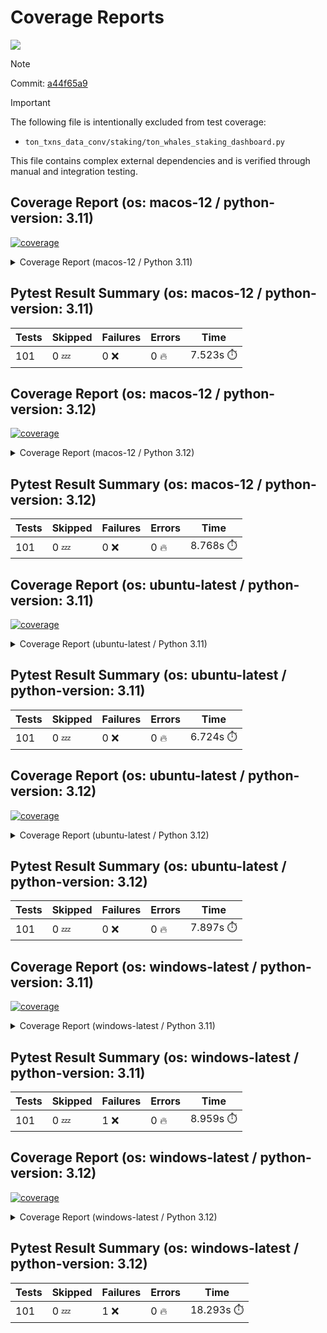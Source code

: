 # Coverage Reports
[![](https://github.com/7rikazhexde/ton-txns-data-conv/actions/workflows/test_branch.yml/badge.svg)](https://github.com/7rikazhexde/ton-txns-data-conv/actions/workflows/test_branch.yml)

> [!Note]
> 
> Commit: [a44f65a9](https://github.com/7rikazhexde/ton-txns-data-conv/tree/a44f65a9)

> [!Important]
> The following file is intentionally excluded from test coverage:
> - `ton_txns_data_conv/staking/ton_whales_staking_dashboard.py`
> 
> This file contains complex external dependencies and is verified through manual and integration testing.
> 
## Coverage Report (os: macos-12 / python-version: 3.11)
<a href="https://github.com/7rikazhexde/ton-txns-data-conv/blob/a44f65a92132340baf5a54cdf5cc9e2e23a8b9b4/README.md"><img alt="coverage" src="https://img.shields.io/badge/coverage-100%25-brightgreen.svg" /></a><details><summary>Coverage Report (macos-12 / Python 3.11) </summary><table><tr><th>File</th><th>Stmts</th><th>Miss</th><th>Cover</th><th>Missing</th></tr><tbody><tr><td><a href="https://github.com/7rikazhexde/ton-txns-data-conv/blob/a44f65a92132340baf5a54cdf5cc9e2e23a8b9b4/ton_txns_data_conv/__init__.py">\_\_init\_\_.py</a></td><td>0</td><td>0</td><td>100%</td><td>&nbsp;</td></tr><tr><td colspan="5"><b>account</b></td></tr><tr><td>&nbsp; &nbsp;<a href="https://github.com/7rikazhexde/ton-txns-data-conv/blob/a44f65a92132340baf5a54cdf5cc9e2e23a8b9b4/ton_txns_data_conv/account/__init__.py">\_\_init\_\_.py</a></td><td>0</td><td>0</td><td>100%</td><td>&nbsp;</td></tr><tr><td>&nbsp; &nbsp;<a href="https://github.com/7rikazhexde/ton-txns-data-conv/blob/a44f65a92132340baf5a54cdf5cc9e2e23a8b9b4/ton_txns_data_conv/account/get_latest_ton_amount_calculation.py">get_latest_ton_amount_calculation.py</a></td><td>71</td><td>0</td><td>100%</td><td>&nbsp;</td></tr><tr><td>&nbsp; &nbsp;<a href="https://github.com/7rikazhexde/ton-txns-data-conv/blob/a44f65a92132340baf5a54cdf5cc9e2e23a8b9b4/ton_txns_data_conv/account/get_latest_ton_amount_calculation_async_aiohttp.py">get_latest_ton_amount_calculation_async_aiohttp.py</a></td><td>86</td><td>0</td><td>100%</td><td>&nbsp;</td></tr><tr><td>&nbsp; &nbsp;<a href="https://github.com/7rikazhexde/ton-txns-data-conv/blob/a44f65a92132340baf5a54cdf5cc9e2e23a8b9b4/ton_txns_data_conv/account/get_latest_ton_amount_calculation_sync.py">get_latest_ton_amount_calculation_sync.py</a></td><td>87</td><td>0</td><td>100%</td><td>&nbsp;</td></tr><tr><td>&nbsp; &nbsp;<a href="https://github.com/7rikazhexde/ton-txns-data-conv/blob/a44f65a92132340baf5a54cdf5cc9e2e23a8b9b4/ton_txns_data_conv/account/get_ton_txns_api.py">get_ton_txns_api.py</a></td><td>55</td><td>0</td><td>100%</td><td>&nbsp;</td></tr><tr><td colspan="5"><b>staking</b></td></tr><tr><td>&nbsp; &nbsp;<a href="https://github.com/7rikazhexde/ton-txns-data-conv/blob/a44f65a92132340baf5a54cdf5cc9e2e23a8b9b4/ton_txns_data_conv/staking/__init__.py">\_\_init\_\_.py</a></td><td>0</td><td>0</td><td>100%</td><td>&nbsp;</td></tr><tr><td>&nbsp; &nbsp;<a href="https://github.com/7rikazhexde/ton-txns-data-conv/blob/a44f65a92132340baf5a54cdf5cc9e2e23a8b9b4/ton_txns_data_conv/staking/create_ton_stkrwd_cryptact_custom.py">create_ton_stkrwd_cryptact_custom.py</a></td><td>40</td><td>0</td><td>100%</td><td>&nbsp;</td></tr><tr><td colspan="5"><b>utils</b></td></tr><tr><td>&nbsp; &nbsp;<a href="https://github.com/7rikazhexde/ton-txns-data-conv/blob/a44f65a92132340baf5a54cdf5cc9e2e23a8b9b4/ton_txns_data_conv/utils/__init__.py">\_\_init\_\_.py</a></td><td>0</td><td>0</td><td>100%</td><td>&nbsp;</td></tr><tr><td>&nbsp; &nbsp;<a href="https://github.com/7rikazhexde/ton-txns-data-conv/blob/a44f65a92132340baf5a54cdf5cc9e2e23a8b9b4/ton_txns_data_conv/utils/config_loader.py">config_loader.py</a></td><td>20</td><td>0</td><td>100%</td><td>&nbsp;</td></tr><tr><td>&nbsp; &nbsp;<a href="https://github.com/7rikazhexde/ton-txns-data-conv/blob/a44f65a92132340baf5a54cdf5cc9e2e23a8b9b4/ton_txns_data_conv/utils/ton_address_conv.py">ton_address_conv.py</a></td><td>10</td><td>0</td><td>100%</td><td>&nbsp;</td></tr><tr><td><b>TOTAL</b></td><td><b>369</b></td><td><b>0</b></td><td><b>100%</b></td><td>&nbsp;</td></tr></tbody></table></details>

## Pytest Result Summary (os: macos-12 / python-version: 3.11)
| Tests | Skipped | Failures | Errors | Time |
| ----- | ------- | -------- | -------- | ------------------ |
| 101 | 0 :zzz: | 0 :x: | 0 :fire: | 7.523s :stopwatch: |


## Coverage Report (os: macos-12 / python-version: 3.12)
<a href="https://github.com/7rikazhexde/ton-txns-data-conv/blob/a44f65a92132340baf5a54cdf5cc9e2e23a8b9b4/README.md"><img alt="coverage" src="https://img.shields.io/badge/coverage-100%25-brightgreen.svg" /></a><details><summary>Coverage Report (macos-12 / Python 3.12) </summary><table><tr><th>File</th><th>Stmts</th><th>Miss</th><th>Cover</th><th>Missing</th></tr><tbody><tr><td><a href="https://github.com/7rikazhexde/ton-txns-data-conv/blob/a44f65a92132340baf5a54cdf5cc9e2e23a8b9b4/ton_txns_data_conv/__init__.py">\_\_init\_\_.py</a></td><td>0</td><td>0</td><td>100%</td><td>&nbsp;</td></tr><tr><td colspan="5"><b>account</b></td></tr><tr><td>&nbsp; &nbsp;<a href="https://github.com/7rikazhexde/ton-txns-data-conv/blob/a44f65a92132340baf5a54cdf5cc9e2e23a8b9b4/ton_txns_data_conv/account/__init__.py">\_\_init\_\_.py</a></td><td>0</td><td>0</td><td>100%</td><td>&nbsp;</td></tr><tr><td>&nbsp; &nbsp;<a href="https://github.com/7rikazhexde/ton-txns-data-conv/blob/a44f65a92132340baf5a54cdf5cc9e2e23a8b9b4/ton_txns_data_conv/account/get_latest_ton_amount_calculation.py">get_latest_ton_amount_calculation.py</a></td><td>71</td><td>0</td><td>100%</td><td>&nbsp;</td></tr><tr><td>&nbsp; &nbsp;<a href="https://github.com/7rikazhexde/ton-txns-data-conv/blob/a44f65a92132340baf5a54cdf5cc9e2e23a8b9b4/ton_txns_data_conv/account/get_latest_ton_amount_calculation_async_aiohttp.py">get_latest_ton_amount_calculation_async_aiohttp.py</a></td><td>86</td><td>0</td><td>100%</td><td>&nbsp;</td></tr><tr><td>&nbsp; &nbsp;<a href="https://github.com/7rikazhexde/ton-txns-data-conv/blob/a44f65a92132340baf5a54cdf5cc9e2e23a8b9b4/ton_txns_data_conv/account/get_latest_ton_amount_calculation_sync.py">get_latest_ton_amount_calculation_sync.py</a></td><td>87</td><td>0</td><td>100%</td><td>&nbsp;</td></tr><tr><td>&nbsp; &nbsp;<a href="https://github.com/7rikazhexde/ton-txns-data-conv/blob/a44f65a92132340baf5a54cdf5cc9e2e23a8b9b4/ton_txns_data_conv/account/get_ton_txns_api.py">get_ton_txns_api.py</a></td><td>55</td><td>0</td><td>100%</td><td>&nbsp;</td></tr><tr><td colspan="5"><b>staking</b></td></tr><tr><td>&nbsp; &nbsp;<a href="https://github.com/7rikazhexde/ton-txns-data-conv/blob/a44f65a92132340baf5a54cdf5cc9e2e23a8b9b4/ton_txns_data_conv/staking/__init__.py">\_\_init\_\_.py</a></td><td>0</td><td>0</td><td>100%</td><td>&nbsp;</td></tr><tr><td>&nbsp; &nbsp;<a href="https://github.com/7rikazhexde/ton-txns-data-conv/blob/a44f65a92132340baf5a54cdf5cc9e2e23a8b9b4/ton_txns_data_conv/staking/create_ton_stkrwd_cryptact_custom.py">create_ton_stkrwd_cryptact_custom.py</a></td><td>40</td><td>0</td><td>100%</td><td>&nbsp;</td></tr><tr><td colspan="5"><b>utils</b></td></tr><tr><td>&nbsp; &nbsp;<a href="https://github.com/7rikazhexde/ton-txns-data-conv/blob/a44f65a92132340baf5a54cdf5cc9e2e23a8b9b4/ton_txns_data_conv/utils/__init__.py">\_\_init\_\_.py</a></td><td>0</td><td>0</td><td>100%</td><td>&nbsp;</td></tr><tr><td>&nbsp; &nbsp;<a href="https://github.com/7rikazhexde/ton-txns-data-conv/blob/a44f65a92132340baf5a54cdf5cc9e2e23a8b9b4/ton_txns_data_conv/utils/config_loader.py">config_loader.py</a></td><td>20</td><td>0</td><td>100%</td><td>&nbsp;</td></tr><tr><td>&nbsp; &nbsp;<a href="https://github.com/7rikazhexde/ton-txns-data-conv/blob/a44f65a92132340baf5a54cdf5cc9e2e23a8b9b4/ton_txns_data_conv/utils/ton_address_conv.py">ton_address_conv.py</a></td><td>10</td><td>0</td><td>100%</td><td>&nbsp;</td></tr><tr><td><b>TOTAL</b></td><td><b>369</b></td><td><b>0</b></td><td><b>100%</b></td><td>&nbsp;</td></tr></tbody></table></details>

## Pytest Result Summary (os: macos-12 / python-version: 3.12)
| Tests | Skipped | Failures | Errors | Time |
| ----- | ------- | -------- | -------- | ------------------ |
| 101 | 0 :zzz: | 0 :x: | 0 :fire: | 8.768s :stopwatch: |


## Coverage Report (os: ubuntu-latest / python-version: 3.11)
<a href="https://github.com/7rikazhexde/ton-txns-data-conv/blob/a44f65a92132340baf5a54cdf5cc9e2e23a8b9b4/README.md"><img alt="coverage" src="https://img.shields.io/badge/coverage-100%25-brightgreen.svg" /></a><details><summary>Coverage Report (ubuntu-latest / Python 3.11) </summary><table><tr><th>File</th><th>Stmts</th><th>Miss</th><th>Cover</th><th>Missing</th></tr><tbody><tr><td><a href="https://github.com/7rikazhexde/ton-txns-data-conv/blob/a44f65a92132340baf5a54cdf5cc9e2e23a8b9b4/ton_txns_data_conv/__init__.py">\_\_init\_\_.py</a></td><td>0</td><td>0</td><td>100%</td><td>&nbsp;</td></tr><tr><td colspan="5"><b>account</b></td></tr><tr><td>&nbsp; &nbsp;<a href="https://github.com/7rikazhexde/ton-txns-data-conv/blob/a44f65a92132340baf5a54cdf5cc9e2e23a8b9b4/ton_txns_data_conv/account/__init__.py">\_\_init\_\_.py</a></td><td>0</td><td>0</td><td>100%</td><td>&nbsp;</td></tr><tr><td>&nbsp; &nbsp;<a href="https://github.com/7rikazhexde/ton-txns-data-conv/blob/a44f65a92132340baf5a54cdf5cc9e2e23a8b9b4/ton_txns_data_conv/account/get_latest_ton_amount_calculation.py">get_latest_ton_amount_calculation.py</a></td><td>71</td><td>0</td><td>100%</td><td>&nbsp;</td></tr><tr><td>&nbsp; &nbsp;<a href="https://github.com/7rikazhexde/ton-txns-data-conv/blob/a44f65a92132340baf5a54cdf5cc9e2e23a8b9b4/ton_txns_data_conv/account/get_latest_ton_amount_calculation_async_aiohttp.py">get_latest_ton_amount_calculation_async_aiohttp.py</a></td><td>86</td><td>0</td><td>100%</td><td>&nbsp;</td></tr><tr><td>&nbsp; &nbsp;<a href="https://github.com/7rikazhexde/ton-txns-data-conv/blob/a44f65a92132340baf5a54cdf5cc9e2e23a8b9b4/ton_txns_data_conv/account/get_latest_ton_amount_calculation_sync.py">get_latest_ton_amount_calculation_sync.py</a></td><td>87</td><td>0</td><td>100%</td><td>&nbsp;</td></tr><tr><td>&nbsp; &nbsp;<a href="https://github.com/7rikazhexde/ton-txns-data-conv/blob/a44f65a92132340baf5a54cdf5cc9e2e23a8b9b4/ton_txns_data_conv/account/get_ton_txns_api.py">get_ton_txns_api.py</a></td><td>55</td><td>0</td><td>100%</td><td>&nbsp;</td></tr><tr><td colspan="5"><b>staking</b></td></tr><tr><td>&nbsp; &nbsp;<a href="https://github.com/7rikazhexde/ton-txns-data-conv/blob/a44f65a92132340baf5a54cdf5cc9e2e23a8b9b4/ton_txns_data_conv/staking/__init__.py">\_\_init\_\_.py</a></td><td>0</td><td>0</td><td>100%</td><td>&nbsp;</td></tr><tr><td>&nbsp; &nbsp;<a href="https://github.com/7rikazhexde/ton-txns-data-conv/blob/a44f65a92132340baf5a54cdf5cc9e2e23a8b9b4/ton_txns_data_conv/staking/create_ton_stkrwd_cryptact_custom.py">create_ton_stkrwd_cryptact_custom.py</a></td><td>40</td><td>0</td><td>100%</td><td>&nbsp;</td></tr><tr><td colspan="5"><b>utils</b></td></tr><tr><td>&nbsp; &nbsp;<a href="https://github.com/7rikazhexde/ton-txns-data-conv/blob/a44f65a92132340baf5a54cdf5cc9e2e23a8b9b4/ton_txns_data_conv/utils/__init__.py">\_\_init\_\_.py</a></td><td>0</td><td>0</td><td>100%</td><td>&nbsp;</td></tr><tr><td>&nbsp; &nbsp;<a href="https://github.com/7rikazhexde/ton-txns-data-conv/blob/a44f65a92132340baf5a54cdf5cc9e2e23a8b9b4/ton_txns_data_conv/utils/config_loader.py">config_loader.py</a></td><td>20</td><td>0</td><td>100%</td><td>&nbsp;</td></tr><tr><td>&nbsp; &nbsp;<a href="https://github.com/7rikazhexde/ton-txns-data-conv/blob/a44f65a92132340baf5a54cdf5cc9e2e23a8b9b4/ton_txns_data_conv/utils/ton_address_conv.py">ton_address_conv.py</a></td><td>10</td><td>0</td><td>100%</td><td>&nbsp;</td></tr><tr><td><b>TOTAL</b></td><td><b>369</b></td><td><b>0</b></td><td><b>100%</b></td><td>&nbsp;</td></tr></tbody></table></details>

## Pytest Result Summary (os: ubuntu-latest / python-version: 3.11)
| Tests | Skipped | Failures | Errors | Time |
| ----- | ------- | -------- | -------- | ------------------ |
| 101 | 0 :zzz: | 0 :x: | 0 :fire: | 6.724s :stopwatch: |


## Coverage Report (os: ubuntu-latest / python-version: 3.12)
<a href="https://github.com/7rikazhexde/ton-txns-data-conv/blob/a44f65a92132340baf5a54cdf5cc9e2e23a8b9b4/README.md"><img alt="coverage" src="https://img.shields.io/badge/coverage-100%25-brightgreen.svg" /></a><details><summary>Coverage Report (ubuntu-latest / Python 3.12) </summary><table><tr><th>File</th><th>Stmts</th><th>Miss</th><th>Cover</th><th>Missing</th></tr><tbody><tr><td><a href="https://github.com/7rikazhexde/ton-txns-data-conv/blob/a44f65a92132340baf5a54cdf5cc9e2e23a8b9b4/ton_txns_data_conv/__init__.py">\_\_init\_\_.py</a></td><td>0</td><td>0</td><td>100%</td><td>&nbsp;</td></tr><tr><td colspan="5"><b>account</b></td></tr><tr><td>&nbsp; &nbsp;<a href="https://github.com/7rikazhexde/ton-txns-data-conv/blob/a44f65a92132340baf5a54cdf5cc9e2e23a8b9b4/ton_txns_data_conv/account/__init__.py">\_\_init\_\_.py</a></td><td>0</td><td>0</td><td>100%</td><td>&nbsp;</td></tr><tr><td>&nbsp; &nbsp;<a href="https://github.com/7rikazhexde/ton-txns-data-conv/blob/a44f65a92132340baf5a54cdf5cc9e2e23a8b9b4/ton_txns_data_conv/account/get_latest_ton_amount_calculation.py">get_latest_ton_amount_calculation.py</a></td><td>71</td><td>0</td><td>100%</td><td>&nbsp;</td></tr><tr><td>&nbsp; &nbsp;<a href="https://github.com/7rikazhexde/ton-txns-data-conv/blob/a44f65a92132340baf5a54cdf5cc9e2e23a8b9b4/ton_txns_data_conv/account/get_latest_ton_amount_calculation_async_aiohttp.py">get_latest_ton_amount_calculation_async_aiohttp.py</a></td><td>86</td><td>0</td><td>100%</td><td>&nbsp;</td></tr><tr><td>&nbsp; &nbsp;<a href="https://github.com/7rikazhexde/ton-txns-data-conv/blob/a44f65a92132340baf5a54cdf5cc9e2e23a8b9b4/ton_txns_data_conv/account/get_latest_ton_amount_calculation_sync.py">get_latest_ton_amount_calculation_sync.py</a></td><td>87</td><td>0</td><td>100%</td><td>&nbsp;</td></tr><tr><td>&nbsp; &nbsp;<a href="https://github.com/7rikazhexde/ton-txns-data-conv/blob/a44f65a92132340baf5a54cdf5cc9e2e23a8b9b4/ton_txns_data_conv/account/get_ton_txns_api.py">get_ton_txns_api.py</a></td><td>55</td><td>0</td><td>100%</td><td>&nbsp;</td></tr><tr><td colspan="5"><b>staking</b></td></tr><tr><td>&nbsp; &nbsp;<a href="https://github.com/7rikazhexde/ton-txns-data-conv/blob/a44f65a92132340baf5a54cdf5cc9e2e23a8b9b4/ton_txns_data_conv/staking/__init__.py">\_\_init\_\_.py</a></td><td>0</td><td>0</td><td>100%</td><td>&nbsp;</td></tr><tr><td>&nbsp; &nbsp;<a href="https://github.com/7rikazhexde/ton-txns-data-conv/blob/a44f65a92132340baf5a54cdf5cc9e2e23a8b9b4/ton_txns_data_conv/staking/create_ton_stkrwd_cryptact_custom.py">create_ton_stkrwd_cryptact_custom.py</a></td><td>40</td><td>0</td><td>100%</td><td>&nbsp;</td></tr><tr><td colspan="5"><b>utils</b></td></tr><tr><td>&nbsp; &nbsp;<a href="https://github.com/7rikazhexde/ton-txns-data-conv/blob/a44f65a92132340baf5a54cdf5cc9e2e23a8b9b4/ton_txns_data_conv/utils/__init__.py">\_\_init\_\_.py</a></td><td>0</td><td>0</td><td>100%</td><td>&nbsp;</td></tr><tr><td>&nbsp; &nbsp;<a href="https://github.com/7rikazhexde/ton-txns-data-conv/blob/a44f65a92132340baf5a54cdf5cc9e2e23a8b9b4/ton_txns_data_conv/utils/config_loader.py">config_loader.py</a></td><td>20</td><td>0</td><td>100%</td><td>&nbsp;</td></tr><tr><td>&nbsp; &nbsp;<a href="https://github.com/7rikazhexde/ton-txns-data-conv/blob/a44f65a92132340baf5a54cdf5cc9e2e23a8b9b4/ton_txns_data_conv/utils/ton_address_conv.py">ton_address_conv.py</a></td><td>10</td><td>0</td><td>100%</td><td>&nbsp;</td></tr><tr><td><b>TOTAL</b></td><td><b>369</b></td><td><b>0</b></td><td><b>100%</b></td><td>&nbsp;</td></tr></tbody></table></details>

## Pytest Result Summary (os: ubuntu-latest / python-version: 3.12)
| Tests | Skipped | Failures | Errors | Time |
| ----- | ------- | -------- | -------- | ------------------ |
| 101 | 0 :zzz: | 0 :x: | 0 :fire: | 7.897s :stopwatch: |


## Coverage Report (os: windows-latest / python-version: 3.11)
<a href="https://github.com/7rikazhexde/ton-txns-data-conv/blob/a44f65a92132340baf5a54cdf5cc9e2e23a8b9b4/README.md"><img alt="coverage" src="https://img.shields.io/badge/coverage-100%25-brightgreen.svg" /></a><details><summary>Coverage Report (windows-latest / Python 3.11) </summary><table><tr><th>File</th><th>Stmts</th><th>Miss</th><th>Cover</th><th>Missing</th></tr><tbody><tr><td><a href="https://github.com/7rikazhexde/ton-txns-data-conv/blob/a44f65a92132340baf5a54cdf5cc9e2e23a8b9b4/ton_txns_data_conv/__init__.py">\_\_init\_\_.py</a></td><td>0</td><td>0</td><td>100%</td><td>&nbsp;</td></tr><tr><td colspan="5"><b>account</b></td></tr><tr><td>&nbsp; &nbsp;<a href="https://github.com/7rikazhexde/ton-txns-data-conv/blob/a44f65a92132340baf5a54cdf5cc9e2e23a8b9b4/ton_txns_data_conv/account/__init__.py">\_\_init\_\_.py</a></td><td>0</td><td>0</td><td>100%</td><td>&nbsp;</td></tr><tr><td>&nbsp; &nbsp;<a href="https://github.com/7rikazhexde/ton-txns-data-conv/blob/a44f65a92132340baf5a54cdf5cc9e2e23a8b9b4/ton_txns_data_conv/account/get_latest_ton_amount_calculation.py">get_latest_ton_amount_calculation.py</a></td><td>71</td><td>0</td><td>100%</td><td>&nbsp;</td></tr><tr><td>&nbsp; &nbsp;<a href="https://github.com/7rikazhexde/ton-txns-data-conv/blob/a44f65a92132340baf5a54cdf5cc9e2e23a8b9b4/ton_txns_data_conv/account/get_latest_ton_amount_calculation_async_aiohttp.py">get_latest_ton_amount_calculation_async_aiohttp.py</a></td><td>86</td><td>0</td><td>100%</td><td>&nbsp;</td></tr><tr><td>&nbsp; &nbsp;<a href="https://github.com/7rikazhexde/ton-txns-data-conv/blob/a44f65a92132340baf5a54cdf5cc9e2e23a8b9b4/ton_txns_data_conv/account/get_latest_ton_amount_calculation_sync.py">get_latest_ton_amount_calculation_sync.py</a></td><td>87</td><td>0</td><td>100%</td><td>&nbsp;</td></tr><tr><td>&nbsp; &nbsp;<a href="https://github.com/7rikazhexde/ton-txns-data-conv/blob/a44f65a92132340baf5a54cdf5cc9e2e23a8b9b4/ton_txns_data_conv/account/get_ton_txns_api.py">get_ton_txns_api.py</a></td><td>55</td><td>0</td><td>100%</td><td>&nbsp;</td></tr><tr><td colspan="5"><b>staking</b></td></tr><tr><td>&nbsp; &nbsp;<a href="https://github.com/7rikazhexde/ton-txns-data-conv/blob/a44f65a92132340baf5a54cdf5cc9e2e23a8b9b4/ton_txns_data_conv/staking/__init__.py">\_\_init\_\_.py</a></td><td>0</td><td>0</td><td>100%</td><td>&nbsp;</td></tr><tr><td>&nbsp; &nbsp;<a href="https://github.com/7rikazhexde/ton-txns-data-conv/blob/a44f65a92132340baf5a54cdf5cc9e2e23a8b9b4/ton_txns_data_conv/staking/create_ton_stkrwd_cryptact_custom.py">create_ton_stkrwd_cryptact_custom.py</a></td><td>40</td><td>0</td><td>100%</td><td>&nbsp;</td></tr><tr><td colspan="5"><b>utils</b></td></tr><tr><td>&nbsp; &nbsp;<a href="https://github.com/7rikazhexde/ton-txns-data-conv/blob/a44f65a92132340baf5a54cdf5cc9e2e23a8b9b4/ton_txns_data_conv/utils/__init__.py">\_\_init\_\_.py</a></td><td>0</td><td>0</td><td>100%</td><td>&nbsp;</td></tr><tr><td>&nbsp; &nbsp;<a href="https://github.com/7rikazhexde/ton-txns-data-conv/blob/a44f65a92132340baf5a54cdf5cc9e2e23a8b9b4/ton_txns_data_conv/utils/config_loader.py">config_loader.py</a></td><td>20</td><td>0</td><td>100%</td><td>&nbsp;</td></tr><tr><td>&nbsp; &nbsp;<a href="https://github.com/7rikazhexde/ton-txns-data-conv/blob/a44f65a92132340baf5a54cdf5cc9e2e23a8b9b4/ton_txns_data_conv/utils/ton_address_conv.py">ton_address_conv.py</a></td><td>10</td><td>0</td><td>100%</td><td>&nbsp;</td></tr><tr><td><b>TOTAL</b></td><td><b>369</b></td><td><b>0</b></td><td><b>100%</b></td><td>&nbsp;</td></tr></tbody></table></details>

## Pytest Result Summary (os: windows-latest / python-version: 3.11)
| Tests | Skipped | Failures | Errors | Time |
| ----- | ------- | -------- | -------- | ------------------ |
| 101 | 0 :zzz: | 1 :x: | 0 :fire: | 8.959s :stopwatch: |


## Coverage Report (os: windows-latest / python-version: 3.12)
<a href="https://github.com/7rikazhexde/ton-txns-data-conv/blob/a44f65a92132340baf5a54cdf5cc9e2e23a8b9b4/README.md"><img alt="coverage" src="https://img.shields.io/badge/coverage-100%25-brightgreen.svg" /></a><details><summary>Coverage Report (windows-latest / Python 3.12) </summary><table><tr><th>File</th><th>Stmts</th><th>Miss</th><th>Cover</th><th>Missing</th></tr><tbody><tr><td><a href="https://github.com/7rikazhexde/ton-txns-data-conv/blob/a44f65a92132340baf5a54cdf5cc9e2e23a8b9b4/ton_txns_data_conv/__init__.py">\_\_init\_\_.py</a></td><td>0</td><td>0</td><td>100%</td><td>&nbsp;</td></tr><tr><td colspan="5"><b>account</b></td></tr><tr><td>&nbsp; &nbsp;<a href="https://github.com/7rikazhexde/ton-txns-data-conv/blob/a44f65a92132340baf5a54cdf5cc9e2e23a8b9b4/ton_txns_data_conv/account/__init__.py">\_\_init\_\_.py</a></td><td>0</td><td>0</td><td>100%</td><td>&nbsp;</td></tr><tr><td>&nbsp; &nbsp;<a href="https://github.com/7rikazhexde/ton-txns-data-conv/blob/a44f65a92132340baf5a54cdf5cc9e2e23a8b9b4/ton_txns_data_conv/account/get_latest_ton_amount_calculation.py">get_latest_ton_amount_calculation.py</a></td><td>71</td><td>0</td><td>100%</td><td>&nbsp;</td></tr><tr><td>&nbsp; &nbsp;<a href="https://github.com/7rikazhexde/ton-txns-data-conv/blob/a44f65a92132340baf5a54cdf5cc9e2e23a8b9b4/ton_txns_data_conv/account/get_latest_ton_amount_calculation_async_aiohttp.py">get_latest_ton_amount_calculation_async_aiohttp.py</a></td><td>86</td><td>0</td><td>100%</td><td>&nbsp;</td></tr><tr><td>&nbsp; &nbsp;<a href="https://github.com/7rikazhexde/ton-txns-data-conv/blob/a44f65a92132340baf5a54cdf5cc9e2e23a8b9b4/ton_txns_data_conv/account/get_latest_ton_amount_calculation_sync.py">get_latest_ton_amount_calculation_sync.py</a></td><td>87</td><td>0</td><td>100%</td><td>&nbsp;</td></tr><tr><td>&nbsp; &nbsp;<a href="https://github.com/7rikazhexde/ton-txns-data-conv/blob/a44f65a92132340baf5a54cdf5cc9e2e23a8b9b4/ton_txns_data_conv/account/get_ton_txns_api.py">get_ton_txns_api.py</a></td><td>55</td><td>0</td><td>100%</td><td>&nbsp;</td></tr><tr><td colspan="5"><b>staking</b></td></tr><tr><td>&nbsp; &nbsp;<a href="https://github.com/7rikazhexde/ton-txns-data-conv/blob/a44f65a92132340baf5a54cdf5cc9e2e23a8b9b4/ton_txns_data_conv/staking/__init__.py">\_\_init\_\_.py</a></td><td>0</td><td>0</td><td>100%</td><td>&nbsp;</td></tr><tr><td>&nbsp; &nbsp;<a href="https://github.com/7rikazhexde/ton-txns-data-conv/blob/a44f65a92132340baf5a54cdf5cc9e2e23a8b9b4/ton_txns_data_conv/staking/create_ton_stkrwd_cryptact_custom.py">create_ton_stkrwd_cryptact_custom.py</a></td><td>40</td><td>0</td><td>100%</td><td>&nbsp;</td></tr><tr><td colspan="5"><b>utils</b></td></tr><tr><td>&nbsp; &nbsp;<a href="https://github.com/7rikazhexde/ton-txns-data-conv/blob/a44f65a92132340baf5a54cdf5cc9e2e23a8b9b4/ton_txns_data_conv/utils/__init__.py">\_\_init\_\_.py</a></td><td>0</td><td>0</td><td>100%</td><td>&nbsp;</td></tr><tr><td>&nbsp; &nbsp;<a href="https://github.com/7rikazhexde/ton-txns-data-conv/blob/a44f65a92132340baf5a54cdf5cc9e2e23a8b9b4/ton_txns_data_conv/utils/config_loader.py">config_loader.py</a></td><td>20</td><td>0</td><td>100%</td><td>&nbsp;</td></tr><tr><td>&nbsp; &nbsp;<a href="https://github.com/7rikazhexde/ton-txns-data-conv/blob/a44f65a92132340baf5a54cdf5cc9e2e23a8b9b4/ton_txns_data_conv/utils/ton_address_conv.py">ton_address_conv.py</a></td><td>10</td><td>0</td><td>100%</td><td>&nbsp;</td></tr><tr><td><b>TOTAL</b></td><td><b>369</b></td><td><b>0</b></td><td><b>100%</b></td><td>&nbsp;</td></tr></tbody></table></details>

## Pytest Result Summary (os: windows-latest / python-version: 3.12)
| Tests | Skipped | Failures | Errors | Time |
| ----- | ------- | -------- | -------- | ------------------ |
| 101 | 0 :zzz: | 1 :x: | 0 :fire: | 18.293s :stopwatch: |


